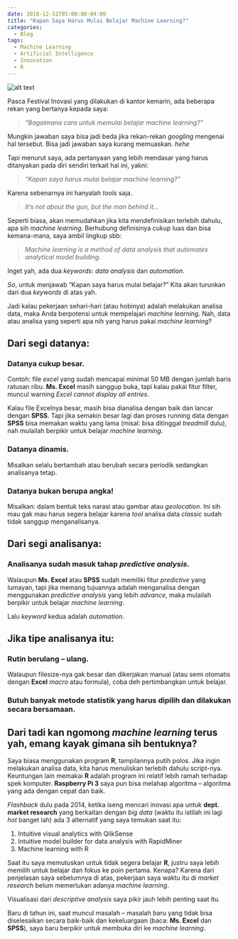 ```yaml
---
date: 2018-12-31T05:00:00-04:00
title: "Kapan Saya Harus Mulai Belajar Machine Learning?"
categories:
  - Blog
tags:
  - Machine Learning
  - Artificial Intelligence
  - Innovation
  - R
---
```


![alt text](https://passingthroughresearcher.files.wordpress.com/2018/12/WhatsApp-Image-2018-12-18-at-9.59.34-AM.jpeg? "poto")

Pasca Festival Inovasi yang dilakukan di kantor kemarin, ada beberapa rekan yang bertanya kepada saya:

> _“Bagaimana cara untuk memulai belajar machine learning?”_

Mungkin jawaban saya bisa jadi beda jika rekan-rekan _googling_ mengenai hal tersebut. Bisa jadi jawaban saya kurang memuaskan. _hehe_

Tapi menurut saya, ada pertanyaan yang lebih mendasar yang harus ditanyakan pada diri sendiri terkait hal ini, yakni: 

> _“Kapan saya harus mulai belajar machine learning?”_

Karena sebenarnya ini hanyalah _tools_ saja.

> _It’s not about the gun, but the man behind it..._

Seperti biasa, akan memudahkan jika kita mendefinisikan terlebih dahulu, apa sih _machine learning_. Berhubung definisinya cukup luas dan bisa kemana-mana, saya ambil lingkup sbb:

> _Machine learning is a method of data analysis that automates analytical model building._

Inget yah, ada dua _keywords_: _data analysis_ dan _automation_.

_So_, untuk menjawab “Kapan saya harus mulai belajar?” Kita akan turunkan dari dua _keywords_ di atas yah.

Jadi kalau pekerjaan sehari-hari (atau hobinya) adalah melakukan analisa data, maka Anda berpotensi untuk mempelajari _machine learning_. Nah, data atau analisa yang seperti apa nih yang harus pakai _machine learning_?

## Dari segi datanya:
### Datanya cukup besar. 
Contoh: file _excel_ yang sudah mencapai minimal 50 MB dengan jumlah baris ratusan ribu. __Ms. Excel__ masih sanggup buka, tapi kalau pakai fitur filter, muncul warning _Excel cannot display all entries_.

Kalau file Excelnya besar, masih bisa dianalisa dengan baik dan lancar dengan __SPSS__. Tapi jika semakin besar lagi dan proses running data dengan __SPSS__ bisa memakan waktu yang lama (misal: bisa ditinggal _treadmill_ dulu), nah mulailah berpikir untuk belajar _machine learning_.

### Datanya dinamis.
Misalkan selalu bertambah atau berubah secara periodik sedangkan analisanya tetap.

### Datanya bukan berupa angka! 
Misalkan: dalam bentuk teks narasi atau gambar atau _geolocation_. Ini sih mau gak mau harus segera belajar karena _tool_ analisa data _classic_ sudah tidak sanggup menganalisanya.

## Dari segi analisanya:
### Analisanya sudah masuk tahap _predictive analysis_. 
Walaupun __Ms. Excel__ atau __SPSS__ sudah memiliki fitur _predictive_ yang lumayan, tapi jika memang tujuannya adalah menganalisa dengan menggunakan _predictive analysis_ yang lebih _advance_, maka mulailah berpikir untuk belajar _machine learning_.

Lalu _keyword_ kedua adalah _automation_. 

## Jika tipe analisanya itu:

### Rutin berulang – ulang.
Walaupun filesize-nya gak besar dan dikerjakan manual (atau semi otomatis dengan __Excel__ _macro_ atau formula), coba deh pertimbangkan untuk belajar.

### Butuh banyak metode statistik yang harus dipilih dan dilakukan secara bersamaan.


## Dari tadi kan ngomong _machine learning_ terus yah, emang kayak gimana sih bentuknya?

Saya biasa menggunakan program __R__, tampilannya putih polos. Jika ingin melakukan analisa data, kita harus menuliskan terlebih dahulu script-nya. Keuntungan lain memakai __R__ adalah program ini relatif lebih ramah terhadap spek komputer. __Raspberry Pi 3__ saya pun bisa melahap algoritma – algoritma yang ada dengan cepat dan baik.

_Flashback_ dulu pada 2014, ketika iseng mencari inovasi apa untuk __dept. market research__ yang berkaitan dengan _big data_ (waktu itu istilah ini lagi _hot_ banget lah) ada 3 alternatif yang saya temukan saat itu:

1. Intuitive visual analytics with QlikSense
2. Intuitive model builder for data analysis with RapidMiner
3. Machine learning with R

Saat itu saya memutuskan untuk tidak segera belajar __R__, justru saya lebih memilih untuk belajar dan fokus ke poin pertama. Kenapa? Karena dari penjelasan saya sebelumnya di atas, pekerjaan saya waktu itu di _market research_ belum memerlukan adanya _machine learning_.

Visualisasi dari _descriptive analysis_ saya pikir jauh lebih penting saat itu.

Baru di tahun ini, saat muncul masalah – masalah baru yang tidak bisa diselesaikan secara baik-baik dan kekeluargaan (baca: __Ms. Excel__ dan __SPSS__), saya baru berpikir untuk membuka diri ke _machine learning_.
